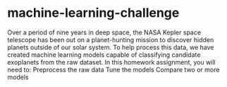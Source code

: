 # machine-learning-challenge

Over a period of nine years in deep space, the NASA Kepler space telescope has been out on a planet-hunting mission to discover hidden planets outside of our solar system.
To help process this data, we have created machine learning models capable of classifying candidate exoplanets from the raw dataset.
In this homework assignment, you will need to:
Preprocess the raw data
Tune the models
Compare two or more models

